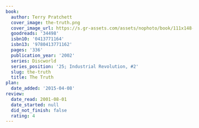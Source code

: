 ```yaml
---
book:
  author: Terry Pratchett
  cover_image: the-truth.png
  cover_image_url: https://s.gr-assets.com/assets/nophoto/book/111x148-bcc042a9c91a29c1d680899eff700a03.png
  goodreads: '34498'
  isbn10: '0413771164'
  isbn13: '9780413771162'
  pages: '336'
  publication_year: '2002'
  series: Discworld
  series_position: '25; Industrial Revolution, #2'
  slug: the-truth
  title: The Truth
plan:
  date_added: '2015-04-08'
review:
  date_read: 2001-08-01
  date_started: null
  did_not_finish: false
  rating: 4
---
```

